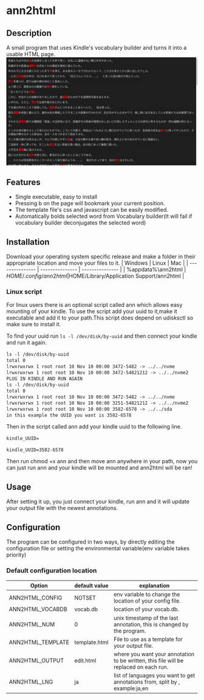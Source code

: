 # ann2html
## Description
A small program that uses Kindle's vocabulary builder and turns it into a usable HTML page.
![example of program](usage.png)


## Features
* Single executable, easy to install 
* Pressing b on the page will bookmark your current position.
* The template file's css and javascript can be easily modified.
* Automatically bolds selected word from Vocabulary builder(It will fail if vocabulary builder deconjugates the selected word)

## Installation
Download your operating system specific release and make a folder in their appropriate location and move your files to it.
| Windows | Linux | Mac |
| --------------- | --------------- | --------------- |
| %appdata%\ann2html | $HOME/.config/ann2html |$HOME/Library/Application Support/ann2html  |

### Linux script
For linux users there is an optional script called ann which allows easy mounting of your kindle. To use the script add your uuid to it,make it executable and add it to your path.This script does depend on udisksctl so make sure to install it.

To find your uuid run ```ls -l /dev/disk/by-uuid``` and then connect your kindle and run it again.
```
ls -l /dev/disk/by-uuid
total 0
lrwxrwxrwx 1 root root 10 Nov 10 00:00 3472-5482 -> ../../nvme
lrwxrwxrwx 1 root root 10 Nov 10 00:00 3472-54821212 -> ../../nvme2
PLUG IN KINDLE AND RUN AGAIN
ls -l /dev/disk/by-uuid
total 0
lrwxrwxrwx 1 root root 10 Nov 10 00:00 3472-5482 -> ../../nvme
lrwxrwxrwx 1 root root 10 Nov 10 00:00 3251-54821212 -> ../../nvme2
lrwxrwxrwx 1 root root 10 Nov 10 00:00 3582-6578 -> ../../sda
in this example the UUID you want is 3582-6578 
```
Then in the script called ann add your kindle uuid to the following line.
```
kindle_UUID=
```
```
kindle_UUID=3582-6578
```
Then run chmod +x ann
and then move ann anywhere in your path, now you can just run ann and your kindle will be mounted and ann2html will be ran!


## Usage


After setting it up, you just connect your kindle, run ann and it will update your output file with the newest annotations.

## Configuration
The program can be configured in two ways, by directly editing the configuration file or setting the environmental variable(env variable takes priority)
### Default configuration location



| Option | default value | explanation |
| --------------- | --------------- | --------------- |
| ANN2HTML_CONFIG |NOTSET | env variable to change the location of your config file. |
| ANN2HTML_VOCABDB | vocab.db | location of your vocab.db.  |
| ANN2HTML_NUM | 0 | unix timestamp of the last annotation, this is changed by the program.|
| ANN2HTML_TEMPLATE | template.html | File to use as a template for your output file.|
| ANN2HTML_OUTPUT | edit.html | where you want your annotation to be written, this file will be replaced on each run. |
| ANN2HTML_LNG| ja | list of languages you want to get annotations from, split by , example:ja,en|


